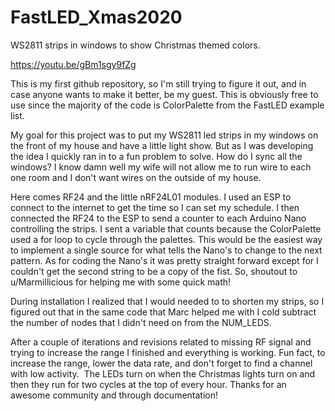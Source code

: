 # FastLED_Xmas2020
WS2811 strips in windows to show Christmas themed colors.

https://youtu.be/gBm1sgy9fZg

This is my first github repository, so I'm still trying to figure it out, and in case anyone wants to make it better, be my guest. 
This is obviously free to use since the majority of the code is ColorPalette from the FastLED example list. 

My goal for this project was to put my WS2811 led strips in my windows on the front of my house and have a little light show. 
But as I was developing the idea I quickly ran in to a fun problem to solve. 
How do I sync all the windows? I know damn well my wife will not allow me to run wire to each one room and I don't want wires on the outside of my house. 

Here comes RF24 and the little nRF24L01 modules. 
I used an ESP to connect to the internet to get the time so I can set my schedule. 
I then connected the RF24 to the ESP to send a counter to each Arduino Nano controlling the strips. 
I sent a variable that counts because the ColorPalette used a for loop to cycle through the palettes. 
This would be the easiest way to implement a single source for what tells the Nano's to change to the next pattern. 
As for coding the Nano's it was pretty straight forward except for I couldn't get the second string to be a copy of the fist. 
So, shoutout to u/Marmillicious for helping me with some quick math! 

During installation I realized that I would needed to to shorten my strips, so I figured out that in the same code that Marc helped me with I cold subtract the number of nodes that I didn't need on from the NUM_LEDS. 

After a couple of iterations and revisions related to missing RF signal and trying to increase the range I finished and everything is working. 
Fun fact, to increase the range, lower the data rate, and don't forget to find a channel with low activity. 
The LEDs turn on when the Christmas lights turn on and then they run for two cycles at the top of every hour. 
Thanks for an awesome community and through documentation! 


